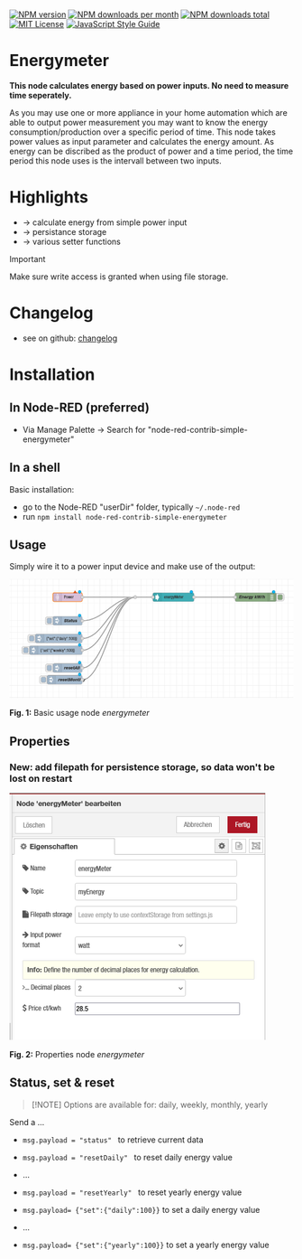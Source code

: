 <br/>

[![NPM version][npm-version-image]][npm-url]
[![NPM downloads per month][npm-downloads-month-image]][npm-url]
[![NPM downloads total][npm-downloads-total-image]][npm-url]
[![MIT License][license-image]][license-url]
[![JavaScript Style Guide](https://img.shields.io/badge/code_style-standard-brightgreen.svg)](https://standardjs.com)

# Energymeter

**This node calculates energy based on power inputs. No need to measure time seperately.**

As you may use one or more appliance in your home automation which are able to output power measurement you may want to know the energy consumption/production over a specific period of time. This node takes power values as input parameter and calculates the energy amount. As energy can be discribed as the product of power and a time period, the time period this node uses is the intervall between two inputs.

# Highlights

-   &rarr; calculate energy from simple power input
-   &rarr; persistance storage
-   &rarr; various setter functions

> [!IMPORTANT]
> Make sure write access is granted when using file storage.

# Changelog

-   see on github: [changelog](https://github.com/Marcvolta/node-red-energymeter/blob/main/CHANGELOG.md)

# Installation

## In Node-RED (preferred)

-   Via Manage Palette -> Search for "node-red-contrib-simple-energymeter"

## In a shell

Basic installation:

-   go to the Node-RED "userDir" folder, typically `~/.node-red`
-   run `npm install node-red-contrib-simple-energymeter`

## Usage

Simply wire it to a power input device and make use of the output:

![energymeter-basic-usage](images/example_energymeter_7.0.png "Node energymeter usage")

**Fig. 1:** Basic usage node _energymeter_

## Properties

### New: add filepath for persistence storage, so data won't be lost on restart

![energymeter-properties](images/properties_energymeter_7.0.png "Node energymeter porperties")

**Fig. 2:** Properties node _energymeter_

## Status, set & reset

> [!NOTE] Options are available for: daily, weekly, monthly, yearly

Send a ...

-   `msg.payload = "status" ` to retrieve current data

-   `msg.payload = "resetDaily" ` to reset daily energy value
-   ...
-   `msg.payload = "resetYearly" ` to reset yearly energy value

-   `msg.payload= {"set":{"daily":100}}` to set a daily energy value
-   ...
-   `msg.payload= {"set":{"yearly":100}}` to set a yearly energy value

[npm-version-image]: https://img.shields.io/npm/v/node-red-contrib-simple-energymeter/latest
[npm-downloads-month-image]: https://img.shields.io/npm/dm/node-red-contrib-simple-energymeter
[npm-downloads-total-image]: https://img.shields.io/npm/dt/node-red-contrib-simple-energymeter
[npm-url]: https://npmjs.org/package/node-red-contrib-simple-energymeter
[license-url]: https://github.com/Marcvolta/node-red-energymeter/LICENSE
[license-image]: https://img.shields.io/github/license/Marcvolta/node-red-energymeter
